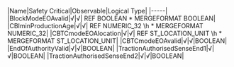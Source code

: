 ﻿

|Name|Safety Critical|Observable|Logical Type|
|-----|
|BlockModeEOAvalid|√|√| REF BOOLEAN  \* MERGEFORMAT BOOLEAN|
|CBIminProductionAge|√|√| REF NUMERIC_32 \h  \* MERGEFORMAT NUMERIC_32|
|CBTCmodeEOAlocation|√|√| REF ST_LOCATION_UNIT \h  \* MERGEFORMAT ST_LOCATION_UNIT|
|CBTCmodeEOAvalid|√|√|BOOLEAN|
|EndOfAuthorityValid|√|√|BOOLEAN|
|TractionAuthorisedSenseEnd1|√|√|BOOLEAN|
|TractionAuthorisedSenseEnd2|√|√|BOOLEAN|

